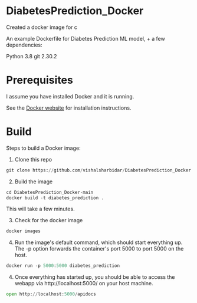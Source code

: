 # DiabetesPrediction_Docker
Created a docker image for c

An example Dockerfile for Diabetes Prediction ML model, + a few dependencies:

Python 3.8
git 2.30.2


# Prerequisites

I assume you have installed Docker and it is running.

See the [Docker website](https://www.docker.com/get-started#h_installation) for installation instructions.

# Build

Steps to build a Docker image:

1. Clone this repo

```python
git clone https://github.com/vishalsharbidar/DiabetesPrediction_Docker.git
```

2. Build the image
```python
cd DiabetesPrediction_Docker-main
docker build -t diabetes_prediction .
```
This will take a few minutes.

3. Check for the docker image
```python
docker images
```

4. Run the image's default command, which should start everything up. The -p option forwards the container's port 5000 to port 5000 on the host.

```python
docker run -p 5000:5000 diabetes_prediction
```

4. Once everything has started up, you should be able to access the webapp via http://localhost:5000/ on your host machine.

```python
open http://localhost:5000/apidocs
```
